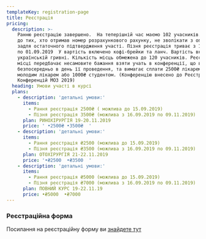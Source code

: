 ```yaml
---
templateKey: registration-page
title: Реєстрація
pricing:
  description: >-
    Ранню реєстрацію завершено.  На теперішній час маємо 102 учасників. Прохання
    до тих, хто отримав номер розрахункового рахунку, не зволікати з оплатою
    задля остаточного підтвердження участі. Пізня реєстрація триває з 16.06.2019
    по 01.09.2019  У вартість включено кофі-брейки та ланч. Вартість вказано в
    українській гривні. Кількість місць обмежена до 120 учасників. Реєстрація на
    місці передбачає несамовите бажання взяти учать в конференції, що виникло
    безпосередньо в день її проведення, та вимагає сплати 2500₴ лікарем та
    молодим лікарем або 1000₴ студентом. (Конференцію внесено до Реєстру
    Конференцій МОЗ 2019)
  heading: Умови участі в курсі
  plans:
    - description: 'детальні умови:'
      items:
        - Рання реєстрація 2500₴ ( можлива до 15.09.2019)
        - Пізня реєстрація 3500₴ (можлива з 16.09.2019 по 09.11.2019)
      plan: РИНОХІРУРГІЯ 19-20.11.2019
      price: ' •2500₴ •3500₴  '
    - description: 'детальні умови:'
      items:
        - Рання реєстрація ₴2500 (можлива до 15.09.2019)
        - Пізня реєстрація ₴3500 (можлива з 16.09.2019 по 09.11.2019)
      plan: ОТОХІРУРГІЯ 21-22.11.2019
      price: '•₴2500  •₴3500  '
    - description: 'детальні умови:'
      items:
        - Рання реєстрація ₴5000 (можлива до 15.09.2019)
        - Пізня реєстрація ₴7000 (можлива з 16.09.2019 по 09.11.2019)
      plan: ПОВНИЙ КУРС 19-22.11.19
      price: •₴5000  •₴7000
---
```

### Реєстраційна форма

Посилання на реєстраційну форму ви [знайдете тут](https://933609.typeform.com/to/KQvUhR)

